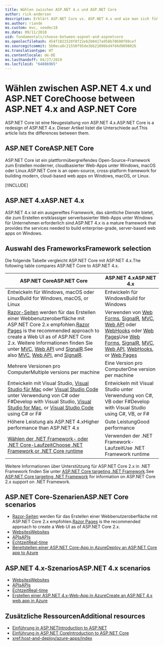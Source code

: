 ```yaml
---
title: Wählen zwischen ASP.NET 4.x und ASP.NET Core
author: rick-anderson
description: Erklärt ASP.NET Core vs. ASP.NET 4.x und wie man sich für eines von beiden entscheidet.
ms.author: riande
ms.custom: mvc, seodec18
ms.date: 09/11/2018
uid: fundamentals/choose-between-aspnet-and-aspnetcore
ms.openlocfilehash: 454f1021520f8f22eb2b0417a958b78690f89cef
ms.sourcegitcommit: 5b0eca8c21550f95de3bb21096bd4fd4d9098026
ms.translationtype: HT
ms.contentlocale: de-DE
ms.lasthandoff: 04/27/2019
ms.locfileid: "64886965"
---
```

# <a name="choose-between-aspnet-4x-and-aspnet-core"></a><span data-ttu-id="3590a-103">Wählen zwischen ASP.NET 4.x und ASP.NET Core</span><span class="sxs-lookup"><span data-stu-id="3590a-103">Choose between ASP.NET 4.x and ASP.NET Core</span></span>

<span data-ttu-id="3590a-104">ASP.NET Core ist eine Neugestaltung von ASP.NET 4.x.</span><span class="sxs-lookup"><span data-stu-id="3590a-104">ASP.NET Core is a redesign of ASP.NET 4.x.</span></span> <span data-ttu-id="3590a-105">Dieser Artikel listet die Unterschiede auf.</span><span class="sxs-lookup"><span data-stu-id="3590a-105">This article lists the differences between them.</span></span>

## <a name="aspnet-core"></a><span data-ttu-id="3590a-106">ASP.NET Core</span><span class="sxs-lookup"><span data-stu-id="3590a-106">ASP.NET Core</span></span>

<span data-ttu-id="3590a-107">ASP.NET Core ist ein plattformübergreifendes Open-Source-Framework zum Erstellen moderner, cloudbasierter Web-Apps unter Windows, macOS oder Linux.</span><span class="sxs-lookup"><span data-stu-id="3590a-107">ASP.NET Core is an open-source, cross-platform framework for building modern, cloud-based web apps on Windows, macOS, or Linux.</span></span>

[!INCLUDE[](~/includes/benefits.md)]

## <a name="aspnet-4x"></a><span data-ttu-id="3590a-108">ASP.NET 4.x</span><span class="sxs-lookup"><span data-stu-id="3590a-108">ASP.NET 4.x</span></span>

<span data-ttu-id="3590a-109">ASP.NET 4.x ist ein ausgereiftes Framework, das sämtliche Dienste bietet, die zum Erstellen erstklassiger serverbasierter Web-Apps unter Windows für Unternehmen erforderlich sind.</span><span class="sxs-lookup"><span data-stu-id="3590a-109">ASP.NET 4.x is a mature framework that provides the services needed to build enterprise-grade, server-based web apps on Windows.</span></span>

## <a name="framework-selection"></a><span data-ttu-id="3590a-110">Auswahl des Frameworks</span><span class="sxs-lookup"><span data-stu-id="3590a-110">Framework selection</span></span>

<span data-ttu-id="3590a-111">Die folgende Tabelle vergleicht ASP.NET Core mit ASP.NET 4.x.</span><span class="sxs-lookup"><span data-stu-id="3590a-111">The following table compares ASP.NET Core to ASP.NET 4.x.</span></span>

| <span data-ttu-id="3590a-112">ASP.NET Core</span><span class="sxs-lookup"><span data-stu-id="3590a-112">ASP.NET Core</span></span> | <span data-ttu-id="3590a-113">ASP.NET 4.x</span><span class="sxs-lookup"><span data-stu-id="3590a-113">ASP.NET 4.x</span></span> |
|---|---|
|<span data-ttu-id="3590a-114">Entwickeln für Windows, macOS oder Linux</span><span class="sxs-lookup"><span data-stu-id="3590a-114">Build for Windows, macOS, or Linux</span></span>|<span data-ttu-id="3590a-115">Entwickeln für Windows</span><span class="sxs-lookup"><span data-stu-id="3590a-115">Build for Windows</span></span>|
|<span data-ttu-id="3590a-116">[Razor-Seiten](xref:razor-pages/index) werden für das Erstellen einer Webbenutzeroberfläche mit ASP.NET Core 2.x empfohlen.</span><span class="sxs-lookup"><span data-stu-id="3590a-116">[Razor Pages](xref:razor-pages/index) is the recommended approach to create a Web UI as of ASP.NET Core 2.x.</span></span> <span data-ttu-id="3590a-117">Weitere Informationen finden Sie unter [MVC](xref:mvc/overview), [Web API](xref:tutorials/first-web-api) und [SignalR](xref:signalr/introduction).</span><span class="sxs-lookup"><span data-stu-id="3590a-117">See also [MVC](xref:mvc/overview), [Web API](xref:tutorials/first-web-api), and [SignalR](xref:signalr/introduction).</span></span>|<span data-ttu-id="3590a-118">Verwenden von [Web Forms](/aspnet/web-forms), [SignalR](/aspnet/signalr), [MVC](/aspnet/mvc), [Web API](/aspnet/web-api/) oder [WebHooks](/aspnet/webhooks/) oder [Web Pages](/aspnet/web-pages)</span><span class="sxs-lookup"><span data-stu-id="3590a-118">Use [Web Forms](/aspnet/web-forms), [SignalR](/aspnet/signalr), [MVC](/aspnet/mvc), [Web API](/aspnet/web-api/), [WebHooks](/aspnet/webhooks/), or [Web Pages](/aspnet/web-pages)</span></span>|
|<span data-ttu-id="3590a-119">Mehrere Versionen pro Computer</span><span class="sxs-lookup"><span data-stu-id="3590a-119">Multiple versions per machine</span></span>|<span data-ttu-id="3590a-120">Eine Version pro Computer</span><span class="sxs-lookup"><span data-stu-id="3590a-120">One version per machine</span></span>|
|<span data-ttu-id="3590a-121">Entwickeln mit Visual Studio, [Visual Studio für Mac](https://visualstudio.microsoft.com/vs/mac/) oder [Visual Studio Code](https://code.visualstudio.com/) unter Verwendung von C# oder F#</span><span class="sxs-lookup"><span data-stu-id="3590a-121">Develop with Visual Studio, [Visual Studio for Mac](https://visualstudio.microsoft.com/vs/mac/), or [Visual Studio Code](https://code.visualstudio.com/) using C# or F#</span></span>|<span data-ttu-id="3590a-122">Entwickeln mit Visual Studio unter Verwendung von C#, VB oder F#</span><span class="sxs-lookup"><span data-stu-id="3590a-122">Develop with Visual Studio using C#, VB, or F#</span></span>|
|<span data-ttu-id="3590a-123">Höhere Leistung als ASP.NET 4.x</span><span class="sxs-lookup"><span data-stu-id="3590a-123">Higher performance than ASP.NET 4.x</span></span>|<span data-ttu-id="3590a-124">Gute Leistung</span><span class="sxs-lookup"><span data-stu-id="3590a-124">Good performance</span></span>|
|[<span data-ttu-id="3590a-125">Wählen der .NET Framework- oder .NET Core-Laufzeit</span><span class="sxs-lookup"><span data-stu-id="3590a-125">Choose .NET Framework or .NET Core runtime</span></span>](/dotnet/standard/choosing-core-framework-server)|<span data-ttu-id="3590a-126">Verwenden der .NET Framework-Laufzeit</span><span class="sxs-lookup"><span data-stu-id="3590a-126">Use .NET Framework runtime</span></span>|

<span data-ttu-id="3590a-127">Weitere Informationen über Unterstützung für ASP.NET Core 2.x in .NET Framework finden Sie unter [ASP.NET Core targeting .NET Framework](xref:index#target-framework).</span><span class="sxs-lookup"><span data-stu-id="3590a-127">See [ASP.NET Core targeting .NET Framework](xref:index#target-framework) for information on ASP.NET Core 2.x support on .NET Framework.</span></span>

## <a name="aspnet-core-scenarios"></a><span data-ttu-id="3590a-128">ASP.NET Core-Szenarien</span><span class="sxs-lookup"><span data-stu-id="3590a-128">ASP.NET Core scenarios</span></span>

* <span data-ttu-id="3590a-129">[Razor-Seiten](xref:razor-pages/index) werden für das Erstellen einer Webbenutzeroberfläche mit ASP.NET Core 2.x empfohlen.</span><span class="sxs-lookup"><span data-stu-id="3590a-129">[Razor Pages](xref:razor-pages/index) is the recommended approach to create a Web UI as of ASP.NET Core 2.x.</span></span>
* [<span data-ttu-id="3590a-130">Websites</span><span class="sxs-lookup"><span data-stu-id="3590a-130">Websites</span></span>](xref:tutorials/first-mvc-app/index)
* [<span data-ttu-id="3590a-131">APIs</span><span class="sxs-lookup"><span data-stu-id="3590a-131">APIs</span></span>](xref:tutorials/first-web-api)
* [<span data-ttu-id="3590a-132">Echtzeit</span><span class="sxs-lookup"><span data-stu-id="3590a-132">Real-time</span></span>](xref:signalr/index)
* [<span data-ttu-id="3590a-133">Bereitstellen einer ASP.NET Core-App in Azure</span><span class="sxs-lookup"><span data-stu-id="3590a-133">Deploy an ASP.NET Core app to Azure</span></span>](/azure/app-service/app-service-web-get-started-dotnet)

## <a name="aspnet-4x-scenarios"></a><span data-ttu-id="3590a-134">ASP.NET 4.x-Szenarios</span><span class="sxs-lookup"><span data-stu-id="3590a-134">ASP.NET 4.x scenarios</span></span>

* [<span data-ttu-id="3590a-135">Websites</span><span class="sxs-lookup"><span data-stu-id="3590a-135">Websites</span></span>](/aspnet/mvc)
* [<span data-ttu-id="3590a-136">APIs</span><span class="sxs-lookup"><span data-stu-id="3590a-136">APIs</span></span>](/aspnet/web-api)
* [<span data-ttu-id="3590a-137">Echtzeit</span><span class="sxs-lookup"><span data-stu-id="3590a-137">Real-time</span></span>](/aspnet/signalr)
* [<span data-ttu-id="3590a-138">Erstellen einer ASP.NET 4.x-Web-App in Azure</span><span class="sxs-lookup"><span data-stu-id="3590a-138">Create an ASP.NET 4.x web app in Azure</span></span>](/azure/app-service/app-service-web-get-started-dotnet-framework)

## <a name="additional-resources"></a><span data-ttu-id="3590a-139">Zusätzliche Ressourcen</span><span class="sxs-lookup"><span data-stu-id="3590a-139">Additional resources</span></span>

* [<span data-ttu-id="3590a-140">Einführung in ASP.NET</span><span class="sxs-lookup"><span data-stu-id="3590a-140">Introduction to ASP.NET</span></span>](/aspnet/overview)
* [<span data-ttu-id="3590a-141">Einführung in ASP.NET Core</span><span class="sxs-lookup"><span data-stu-id="3590a-141">Introduction to ASP.NET Core</span></span>](xref:index)
* <xref:host-and-deploy/azure-apps/index>
